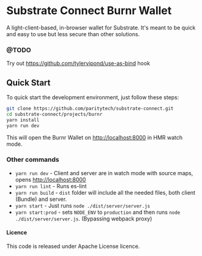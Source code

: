 # Substrate Connect Burnr Wallet

A light-client-based, in-browser wallet for Substrate. It's meant to be quick and easy to use but less secure than other solutions.

### @TODO
Try out  https://github.com/tylervipond/use-as-bind hook

## Quick Start

To quick start the development environment, just follow these steps:

```bash
git clone https://github.com/paritytech/substrate-connect.git
cd substrate-connect/projects/burnr
yarn install
yarn run dev
```

This will open the Burnr Wallet on [http://localhost:8000](http://localhost:8000) in HMR watch mode.

### Other commands

- `yarn run dev` - Client and server are in watch mode with source maps, opens [http://localhost:8000](http://localhost:8000)
- `yarn run lint` - Runs es-lint
- `yarn run build` - `dist` folder will include all the needed files, both client (Bundle) and server.
- `yarn start` - Just runs `node ./dist/server/server.js`
- `yarn start:prod` - sets `NODE_ENV` to `production` and then runs `node ./dist/server/server.js`. (Bypassing webpack proxy)

#### Licence

This code is released under Apache License licence.
